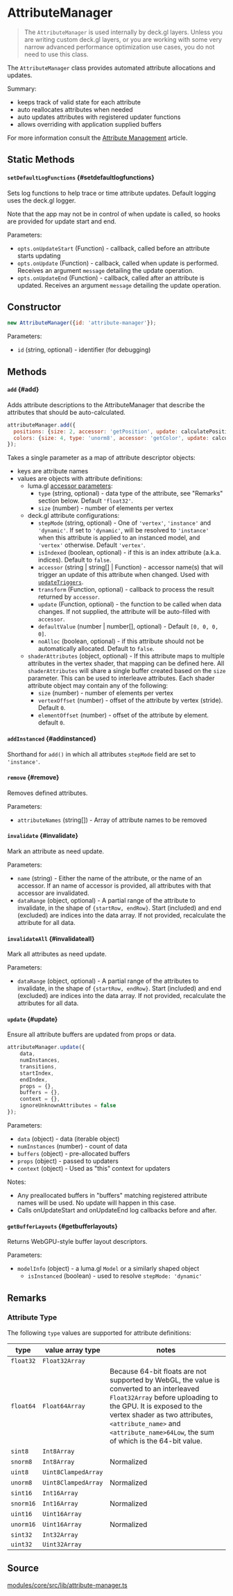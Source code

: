 # AttributeManager

> The `AttributeManager` is used internally by deck.gl layers. Unless you are writing custom deck.gl layers, or you are working with some very narrow advanced performance optimization use cases, you do not need to use this class.

The `AttributeManager` class provides automated attribute allocations and updates.

Summary:

* keeps track of valid state for each attribute
* auto reallocates attributes when needed
* auto updates attributes with registered updater functions
* allows overriding with application supplied buffers

For more information consult the [Attribute Management](../../developer-guide/custom-layers/attribute-management.md) article.


## Static Methods

#### `setDefaultLogFunctions` {#setdefaultlogfunctions}

Sets log functions to help trace or time attribute updates.
Default logging uses the deck.gl logger.

Note that the app may not be in control of when update is called,
so hooks are provided for update start and end.

Parameters:

* `opts.onUpdateStart` (Function) - callback, called before an attribute starts updating
* `opts.onUpdate` (Function) - callback, called when update is performed. Receives an argument `message` detailing the update operation.
* `opts.onUpdateEnd` (Function) - callback, called after an attribute is updated. Receives an argument `message` detailing the update operation.


## Constructor

```js
new AttributeManager({id: 'attribute-manager'});
```

Parameters:

* `id` (string, optional) - identifier (for debugging)


## Methods

#### `add` {#add}

Adds attribute descriptions to the AttributeManager that describe
the attributes that should be auto-calculated.

```js
attributeManager.add({
  positions: {size: 2, accessor: 'getPosition', update: calculatePositions},
  colors: {size: 4, type: 'unorm8', accessor: 'getColor', update: calculateColors}
});
```

Takes a single parameter as a map of attribute descriptor objects:

* keys are attribute names
* values are objects with attribute definitions:
  - luma.gl [accessor parameters](https://luma.gl/docs/api-reference-legacy/classes/accessor):
    * `type` (string, optional) - data type of the attribute, see "Remarks" section below. Default `'float32'`.
    * `size` (number) - number of elements per vertex
  - deck.gl attribute configurations:
    * `stepMode` (string, optional) - One of `'vertex'`, `'instance'` and `'dynamic'`. If set to `'dynamic'`, will be resolved to `'instance'` when this attribute is applied to an instanced model, and `'vertex'` otherwise. Default `'vertex'`.
    * `isIndexed` (boolean, optional) - if this is an index attribute
      (a.k.a. indices). Default to `false`.
    * `accessor` (string | string[] | Function) - accessor name(s) that will
      trigger an update of this attribute when changed. Used with
      [`updateTriggers`](./layer.md#updatetriggers).
    * `transform` (Function, optional) - callback to process the result returned by `accessor`.
    * `update` (Function, optional) - the function to be called when data changes. If not supplied, the attribute will be auto-filled with `accessor`.
    * `defaultValue` (number | number[], optional) - Default `[0, 0, 0, 0]`.
    * `noAlloc` (boolean, optional) - if this attribute should not be
      automatically allocated. Default to `false`.
  - `shaderAttributes` (object, optional) - If this attribute maps to multiple
    attributes in the vertex shader, that mapping can be defined here. All
    `shaderAttributes` will share a single buffer created based on the `size`
    parameter. This can be used to interleave attributes. Each shader attribute object may contain any of the following:
    * `size` (number) - number of elements per vertex
    * `vertexOffset` (number) - offset of the attribute by vertex (stride). Default `0`.
    * `elementOffset` (number) - offset of the attribute by element. default `0`.

#### `addInstanced` {#addinstanced}

Shorthand for `add()` in which all attributes `stepMode` field are set to `'instance'`.


#### `remove` {#remove}

Removes defined attributes.

Parameters:

* `attributeNames` (string[]) - Array of attribute names to be removed


#### `invalidate` {#invalidate}

Mark an attribute as need update.

Parameters:

* `name` (string) - Either the name of the attribute, or the name of an accessor. If an name of accessor is provided, all attributes with that accessor are invalidated.
* `dataRange` (object, optional) - A partial range of the attribute to invalidate, in the shape of `{startRow, endRow}`. Start (included) and end (excluded) are indices into the data array. If not provided, recalculate the  attribute for all data.


#### `invalidateAll` {#invalidateall}

Mark all attributes as need update.

Parameters:

* `dataRange` (object, optional) - A partial range of the attributes to invalidate, in the shape of `{startRow, endRow}`. Start (included) and end (excluded) are indices into the data array. If not provided, recalculate the  attributes for all data.


#### `update` {#update}

Ensure all attribute buffers are updated from props or data.

```js
attributeManager.update({
    data,
    numInstances,
    transitions,
    startIndex,
    endIndex,
    props = {},
    buffers = {},
    context = {},
    ignoreUnknownAttributes = false
});
```

Parameters:

* `data` (object) - data (iterable object)
* `numInstances` (number) - count of data
* `buffers` (object) - pre-allocated buffers
* `props` (object) - passed to updaters
* `context` (object) - Used as "this" context for updaters

Notes:

* Any preallocated buffers in "buffers" matching registered attribute names will be used. No update will happen in this case.
* Calls onUpdateStart and onUpdateEnd log callbacks before and after.

#### `getBufferLayouts` {#getbufferlayouts}

Returns WebGPU-style buffer layout descriptors.

Parameters:

* `modelInfo` (object) - a luma.gl `Model` or a similarly shaped object
  + `isInstanced` (boolean) - used to resolve `stepMode: 'dynamic'`


## Remarks

### Attribute Type

The following `type` values are supported for attribute definitions:

| type | value array type | notes |
| ---- | ---------------- | ----- |
| `float32` | `Float32Array` | |
| `float64` | `Float64Array` | Because 64-bit floats are not supported by WebGL, the value is converted to an interleaved `Float32Array` before uploading to the GPU. It is exposed to the vertex shader as two attributes, `<attribute_name>` and `<attribute_name>64Low`, the sum of which is the 64-bit value. |
| `sint8`   | `Int8Array`    | |
| `snorm8`  | `Int8Array`    | Normalized |
| `uint8`   | `Uint8ClampedArray` | |
| `unorm8`  | `Uint8ClampedArray` | Normalized |
| `sint16`  | `Int16Array`   | |
| `snorm16` | `Int16Array`   | Normalized |
| `uint16`  | `Uint16Array`  | |
| `unorm16` | `Uint16Array`  | Normalized |
| `sint32`  | `Int32Array`   | |
| `uint32`  | `Uint32Array`   | |

      
## Source

[modules/core/src/lib/attribute-manager.ts](https://github.com/visgl/deck.gl/tree/9.2-release/modules/core/src/lib/attribute/attribute-manager.ts)

